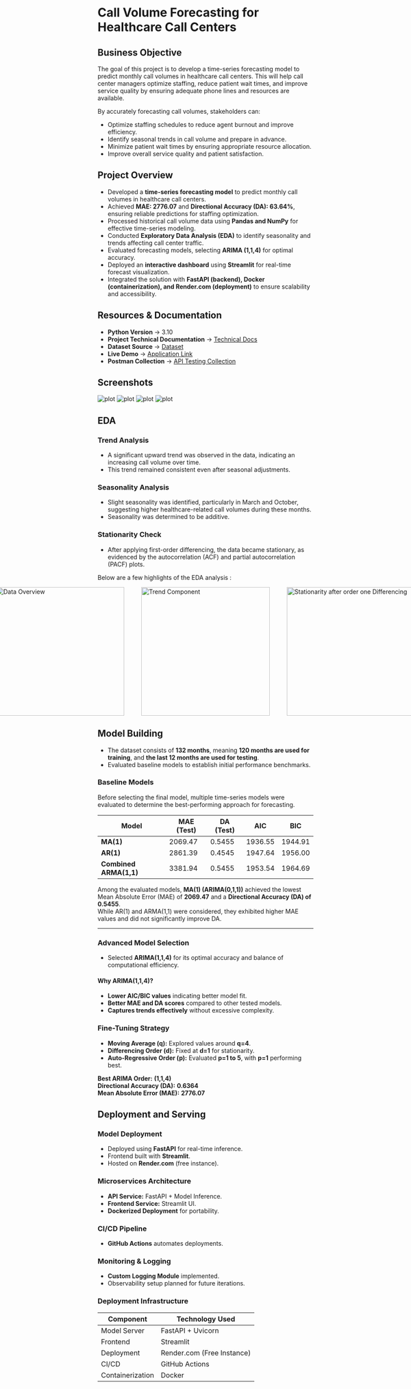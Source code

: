 # Call Volume Forecasting for Healthcare Call Centers  

## Business Objective  
The goal of this project is to develop a time-series forecasting model to predict monthly call volumes in healthcare call centers. This will help call center managers optimize staffing, reduce patient wait times, and improve service quality by ensuring adequate phone lines and resources are available.  

By accurately forecasting call volumes, stakeholders can:  

- Optimize staffing schedules to reduce agent burnout and improve efficiency. 
- Identify seasonal trends in call volume and prepare in advance.  
- Minimize patient wait times by ensuring appropriate resource allocation.  
- Improve overall service quality and patient satisfaction.  


## Project Overview  
- Developed a **time-series forecasting model** to predict monthly call volumes in healthcare call centers.  
- Achieved **MAE: 2776.07** and **Directional Accuracy (DA): 63.64%**, ensuring reliable predictions for staffing optimization.  
- Processed historical call volume data using **Pandas and NumPy** for effective time-series modeling.  
- Conducted **Exploratory Data Analysis (EDA)** to identify seasonality and trends affecting call center traffic.  
- Evaluated forecasting models, selecting **ARIMA (1,1,4)** for optimal accuracy.  
- Deployed an **interactive dashboard** using **Streamlit** for real-time forecast visualization.  
- Integrated the solution with **FastAPI (backend), Docker (containerization), and Render.com (deployment)** to ensure scalability and accessibility.  



## Resources & Documentation  

- **Python Version** → 3.10
- **Project Technical Documentation** → [Technical Docs](./docs/Technical_Details.md)  
- **Dataset Source** → [Dataset](data/raw/CallCenterData.csv)  
- **Live Demo** → [Application Link](https://call-forecasting-frontend-service-v1.onrender.com/)  
- **Postman Collection** → [API Testing Collection](https://crimson-equinox-345795.postman.co/workspace/My-Workspace~393a6c73-8b4d-435b-8c76-ad0f04e4d33b/collection/26974525-493702fa-315d-45f5-88d8-25942f053f0a?action=share&creator=26974525)


## Screenshots

![plot](./docs/assets/dashboard/Slide1.PNG)
![plot](./docs/assets/dashboard/Slide2.PNG)
![plot](./docs/assets/dashboard/Slide3.PNG)
![plot](./docs/assets/dashboard/Slide4.PNG)


## EDA  

### **Trend Analysis**
- A significant upward trend was observed in the data, indicating an increasing call volume over time.
- This trend remained consistent even after seasonal adjustments.

### **Seasonality Analysis**
- Slight seasonality was identified, particularly in March and October, suggesting higher healthcare-related call volumes during these months.
- Seasonality was determined to be additive.

### **Stationarity Check**
- After applying first-order differencing, the data became stationary, as evidenced by the autocorrelation (ACF) and partial autocorrelation (PACF) plots.


Below are a few highlights of the EDA analysis :  

<div style="display: flex; justify-content: center; gap: 40px;">
    <img src="./docs/assets/data_overview.png" alt="Data Overview" width="300">
    <img src="./docs/assets/trend.png" alt="Trend Component" width="300">
    <img src="./docs/assets/stationarity.png" alt="Stationarity after order one Differencing" width="300">
</div>


## Model Building  
- The dataset consists of **132 months**, meaning **120 months are used for training**, and **the last 12 months are used for testing**.  
- Evaluated baseline models to establish initial performance benchmarks.  

### **Baseline Models**
Before selecting the final model, multiple time-series models were evaluated to determine the best-performing approach for forecasting.

| Model                | MAE (Test)  | DA (Test)  | AIC     | BIC     |
|----------------------|------------|-----------|---------|---------|
| **MA(1)**           | 2069.47     | 0.5455    | 1936.55 | 1944.91 |
| **AR(1)**           | 2861.39     | 0.4545    | 1947.64 | 1956.00 |
| **Combined ARMA(1,1)** | 3381.94  | 0.5455    | 1953.54 | 1964.69 |

Among the evaluated models, **MA(1) (ARIMA(0,1,1))** achieved the lowest Mean Absolute Error (MAE) of **2069.47** and a **Directional Accuracy (DA) of 0.5455**.  
While AR(1) and ARMA(1,1) were considered, they exhibited higher MAE values and did not significantly improve DA.

---

### **Advanced Model Selection**
- Selected **ARIMA(1,1,4)** for its optimal accuracy and balance of computational efficiency.  

#### **Why ARIMA(1,1,4)?**
- **Lower AIC/BIC values** indicating better model fit.  
- **Better MAE and DA scores** compared to other tested models.  
- **Captures trends effectively** without excessive complexity.

### **Fine-Tuning Strategy**
- **Moving Average (q):** Explored values around **q=4**.  
- **Differencing Order (d):** Fixed at **d=1** for stationarity.  
- **Auto-Regressive Order (p):** Evaluated **p=1 to 5**, with **p=1** performing best.  

**Best ARIMA Order:** **(1,1,4)**  
**Directional Accuracy (DA):** **0.6364**  
**Mean Absolute Error (MAE):** **2776.07**  



## Deployment and Serving  

### Model Deployment  
- Deployed using **FastAPI** for real-time inference.  
- Frontend built with **Streamlit**.  
- Hosted on **Render.com** (free instance).  

### Microservices Architecture  
- **API Service:** FastAPI + Model Inference.  
- **Frontend Service:** Streamlit UI.  
- **Dockerized Deployment** for portability.  

### CI/CD Pipeline  
- **GitHub Actions** automates deployments.  

### Monitoring & Logging  
- **Custom Logging Module** implemented.  
- Observability setup planned for future iterations.  

### Deployment Infrastructure  

| Component      | Technology Used          |
|---------------|--------------------------|
| Model Server  | FastAPI + Uvicorn        |
| Frontend      | Streamlit                |
| Deployment    | Render.com (Free Instance) |
| CI/CD         | GitHub Actions           |
| Containerization | Docker                 |



